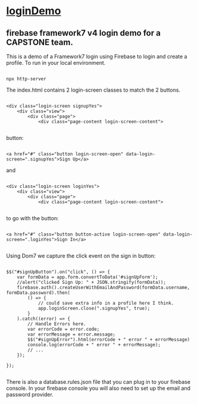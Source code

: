 # [loginDemo](https://github.com/rhildred/loginDemo)

## firebase framework7 v4 login demo for a CAPSTONE team.

This is a demo of a Framework7 login using Firebase to login and create a profile. To run in your local environment.

```

npx http-server

```

The index.html contains 2 login-screen classes to match the 2 buttons.

```

<div class="login-screen signupYes">
    <div class="view">
        <div class="page">
            <div class="page-content login-screen-content">


```

button:

```

<a href="#" class="button login-screen-open" data-login-screen=".signupYes">Sign Up</a>

```

and

```

<div class="login-screen loginYes">
    <div class="view">
        <div class="page">
            <div class="page-content login-screen-content">


```

to go with the button:

```

<a href="#" class="button button-active login-screen-open" data-login-screen=".loginYes">Sign In</a>


```

Using Dom7 we capture the click event on the sign in button:

```

$$("#signUpButton").on("click", () => {
    var formData = app.form.convertToData('#signUpForm');
    //alert("clicked Sign Up: " + JSON.stringify(formData));
    firebase.auth().createUserWithEmailAndPassword(formData.username, formData.password).then(
        () => {
            // could save extra info in a profile here I think.
            app.loginScreen.close(".signupYes", true);
        }
    ).catch((error) => {
        // Handle Errors here.
        var errorCode = error.code;
        var errorMessage = error.message;
        $$("#signUpError").html(errorCode + " error " + errorMessage)
        console.log(errorCode + " error " + errorMessage);
        // ...
    });

});


```

There is also a database.rules.json file that you can plug in to your firebase console. In your firebase console you will also need to set up the email and password provider.
